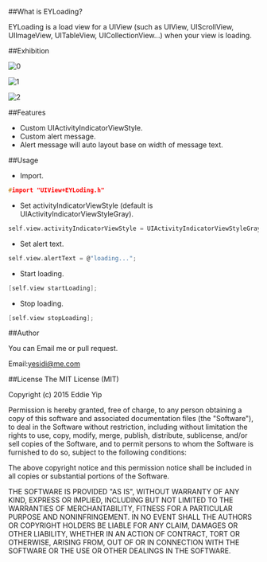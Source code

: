 ##What is EYLoading?

EYLoading is a load view for a UIView (such as UIView, UIScrollView, UIImageView, UITableView, UICollectionView...) when your view is loading.

##Exhibition

![0](http://ww2.sinaimg.cn/bmiddle/b81043cdgw1epiqtdav8uj20hs0vkdgl.jpg)

![1](http://ww4.sinaimg.cn/bmiddle/b81043cdgw1epiq5wpe9kj20hs0vkq3q.jpg)

![2](http://ww3.sinaimg.cn/bmiddle/b81043cdgw1epiq5vuw8nj20hs0vkgmt.jpg)

##Features

* Custom UIActivityIndicatorViewStyle.
* Custom alert message.
* Alert message will auto layout base on width of message text.

##Usage
* Import.

```c
#import "UIView+EYLoding.h"
```
* Set activityIndicatorViewStyle (default is UIActivityIndicatorViewStyleGray).

```c
self.view.activityIndicatorViewStyle = UIActivityIndicatorViewStyleGray;
```

* Set alert text.

```c
self.view.alertText = @"loading...";
```

* Start loading.

```c
[self.view startLoading];
```

* Stop loading.

```c
[self.view stopLoading];
```

##Author

You can Email me or pull request.

Email:yesidi@me.com


##License
The MIT License (MIT)

Copyright (c) 2015 Eddie Yip

Permission is hereby granted, free of charge, to any person obtaining a copy
of this software and associated documentation files (the "Software"), to deal
in the Software without restriction, including without limitation the rights
to use, copy, modify, merge, publish, distribute, sublicense, and/or sell
copies of the Software, and to permit persons to whom the Software is
furnished to do so, subject to the following conditions:

The above copyright notice and this permission notice shall be included in all
copies or substantial portions of the Software.

THE SOFTWARE IS PROVIDED "AS IS", WITHOUT WARRANTY OF ANY KIND, EXPRESS OR
IMPLIED, INCLUDING BUT NOT LIMITED TO THE WARRANTIES OF MERCHANTABILITY,
FITNESS FOR A PARTICULAR PURPOSE AND NONINFRINGEMENT. IN NO EVENT SHALL THE
AUTHORS OR COPYRIGHT HOLDERS BE LIABLE FOR ANY CLAIM, DAMAGES OR OTHER
LIABILITY, WHETHER IN AN ACTION OF CONTRACT, TORT OR OTHERWISE, ARISING FROM,
OUT OF OR IN CONNECTION WITH THE SOFTWARE OR THE USE OR OTHER DEALINGS IN THE
SOFTWARE.


